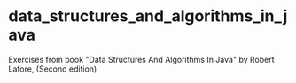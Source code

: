 # data_structures_and_algorithms_in_java
Exercises from book "Data Structures And Algorithms In Java" by Robert Lafore, (Second edition)
